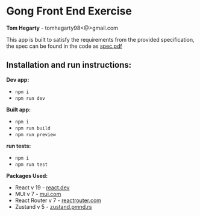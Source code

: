 # Gong Front End Exercise

**Tom Hegarty** - tomhegarty98<@>gmail.com

This app is built to satisfy the requirements from the provided specification, the spec can be found in the code as [spec.pdf](./spec.pdf)

## Installation and run instructions:

**Dev app:**

- `npm i`
- `npm run dev`

**Built app:**

- `npm i `
- `npm run build`
- `npm run preview`

**run tests:**

- `npm i`
- `npm run test`

**Packages Used:**

- React v 19 - [react.dev](https://react.dev)
- MUI v 7 - [mui.com](https://mui.com/)
- React Router v 7 - [reactrouter.com](https://reactrouter.com/)
- Zustand v 5 - [zustand.pmnd.rs](https://zustand-demo.pmnd.rs/)
